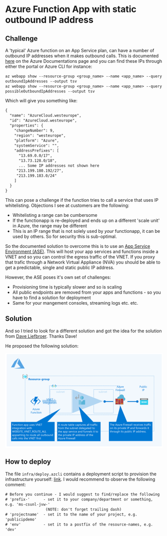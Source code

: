 # Azure Function App with static outbound IP address

## Challenge
A 'typical' Azure function on an App Service plan, can have a number of outbound IP addresses when it makes outbound calls. This is documented [here](https://docs.microsoft.com/en-us/azure/azure-functions/ip-addresses) on the Azure Documentations page and you can find these IPs through either the portal or Azure CLI for instance:

```
az webapp show --resource-group <group_name> --name <app_name> --query outboundIpAddresses --output tsv
az webapp show --resource-group <group_name> --name <app_name> --query possibleOutboundIpAddresses --output tsv
```

Which will give you something like:

```
{
  "name": "AzureCloud.westeurope",
  "id": "AzureCloud.westeurope",
  "properties": {
    "changeNumber": 9,
    "region": "westeurope",
    "platform": "Azure",
    "systemService": "",
    "addressPrefixes": [
      "13.69.0.0/17",
      "13.73.128.0/18",
      ... Some IP addresses not shown here
     "213.199.180.192/27",
     "213.199.183.0/24"
    ]
  }
}
```
This can pose a challenge if the function tries to call a service that uses IP whitelisting. Objections I see at customers are the following:

  - Whitelisting a range can be cumbersome
  - If the functionapp is re-deployed and ends up on a different 'scale unit' in Azure, the range may be different
  - This is an IP range that is not solely used by *your* functionapp, it can be used by others. So for security this is sub-optimal.

So the documented solution to overcome this is to use an [App Service Environment (ASE)](https://docs.microsoft.com/en-us/azure/app-service/environment/network-info). This will host your app services and functions inside a VNET and so you can control the egress traffic of the VNET. If you proxy that trafic through a Network Virtual Appliance (NVA) you should be able to get a predictable, single and static public IP address. 

However, the ASE poses it's own set of challenges:

 - Provisioning time is typically slower and so is scaling
 - All public endpoints are removed from your apps and functions - so you have to find a solution for deployment
 - Same for your mangement consoles, streaming logs etc. etc. 

## Solution 
 And so I tried to look for a different solution and got the idea for the solution from [Dave Liefbroer](https://www.linkedin.com/in/dave-liefbroer-5b05091/?originalSubdomain=nl). Thanks Dave!

He proposed the following solution:

![design](docs/traffic_flow.png "Traffic flow of Azure Function, route table and Azure Firewall")


## How to deploy

The file `infra/deploy.azcli` contains a deployment script to provision the infrastructure yourself: 
[link](/infra). I would recommend to observe the following comment:

```
# Before you continue - I would suggest to find/replace the following
# 'prefix-'      - set it to your company/department or something, e.g. 'ms-csunl-jvw-' 
                  (NOTE: don't forget trailing dash)
# 'projectname'  - set it to the name of your project, e.g. 'publicipdemo'
# 'env'          - set it to a postfix of the resource-names, e.g. 'dev' 
```

